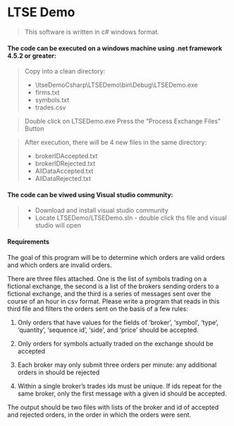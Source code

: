 # 
# LTSE Demo
> This software is written in c# windows format.

#### The code can be executed on a windows machine using .net framework 4.5.2 or greater:  
> Copy into a clean directory:
> - \ltseDemoCsharp\LTSEDemo\bin\Debug\LTSEDemo.exe
> - firms.txt
> - symbols.txt
> - trades.csv

>	Double click on LTSEDemo.exe
		Press the “Process Exchange Files”  Button
    
>	After execution, there will be 4 new files in the same directory:
> - brokerIDAccepted.txt
> - brokerIDRejected.txt
> - AllDataAccepted.txt
> - AllDataRejected.txt

#### The code can be viwed using Visual studio community:  
> - Download and install visual studio community  
> - Locate LTSEDemo/LTSEDemo.sln  - double click ths file and visual studio will open



#### Requirements
The goal of this program will be to determine which orders are valid orders and which orders are invalid orders.

There are three files attached.  One is the list of symbols trading on a fictional exchange, the second is a list of the brokers sending orders to a fictional exchange, and the third is a series of messages sent over the course of an hour in csv format.  Please write a program that reads in this third file and filters the orders sent on the basis of a few rules:
1. Only orders that have values for the fields of ‘broker’, ‘symbol’, ‘type’, ‘quantity’, ‘sequence id’, ‘side’, and ‘price’ should be accepted.

2. Only orders for symbols actually traded on the exchange should be accepted
3. Each broker may only submit three orders per minute: any additional orders in  should be rejected
4. Within a single broker’s trades ids must be unique. If ids repeat for the same broker, only the first message with a given id should be accepted.

The output should be two files with lists of the broker and id of accepted and rejected orders, in the order in which the orders were sent.
